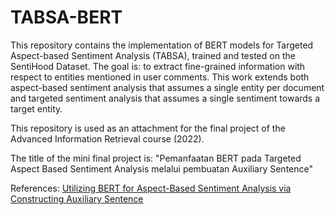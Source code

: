 # TABSA-BERT

This repository contains the implementation of BERT models for Targeted Aspect-based Sentiment Analysis (TABSA), trained and tested on the SentiHood Dataset.
The goal is: to extract fine-grained information with respect to entities mentioned in user comments. This work extends both aspect-based sentiment analysis that assumes a single entity per document and targeted sentiment analysis that assumes a single sentiment towards a target entity.

This repository is used as an attachment for the final project of the Advanced Information Retrieval course (2022).

The title of the mini final project is: "Pemanfaatan BERT pada Targeted Aspect Based Sentiment Analysis melalui pembuatan Auxiliary Sentence"

References:
[Utilizing BERT for Aspect-Based Sentiment Analysis via Constructing Auxiliary Sentence](https://arxiv.org/pdf/1903.09588.pdf)
